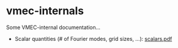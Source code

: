 # vmec-internals
Some VMEC-internal documentation...

* Scalar quantities (# of Fourier modes, grid sizes, ...): [scalars.pdf](https://github.com/jonathanschilling/vmec-internals/blob/master/scalars.pdf)
